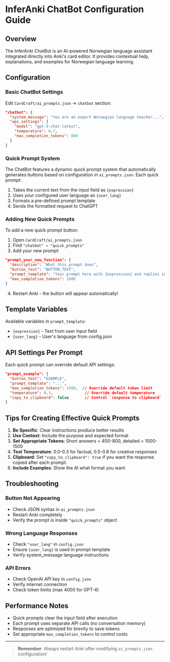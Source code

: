 # InferAnki ChatBot Configuration Guide

## Overview

The InferAnki ChatBot is an AI-powered Norwegian language assistant integrated directly into Anki's card editor. It provides contextual help, explanations, and examples for Norwegian language learning.

## Configuration

### Basic ChatBot Settings

Edit `CardCraft/ai_prompts.json` → `chatbot` section:

```json
"chatbot": {
  "system_message": "You are an expert Norwegian language teacher...",
  "api_settings": {
    "model": "gpt-5-chat-latest",
    "temperature": 0.7,
    "max_completion_tokens": 800
  }
}
```

### Quick Prompt System

The ChatBot features a dynamic quick prompt system that automatically generates buttons based on configuration in `ai_prompts.json`. Each quick prompt:

1. Takes the current text from the input field as `{expression}`
2. Uses your configured user language as `{user_lang}`
3. Formats a pre-defined prompt template
4. Sends the formatted request to ChatGPT

### Adding New Quick Prompts

To add a new quick prompt button:

1. Open `CardCraft/ai_prompts.json`
2. Find `"chatbot" → "quick_prompts"`
3. Add your new prompt:

```json
"prompt_your_new_function": {
  "description": "What this prompt does",
  "button_text": "BUTTON_TEXT",
  "prompt_template": "Your prompt here with {expression} and replies in {user_lang}",
  "max_completion_tokens": 1000
}
```


4. Restart Anki - the button will appear automatically!


## Template Variables

Available variables in `prompt_template`:

- `{expression}` - Text from user input field
- `{user_lang}` - User's language from config.json

## API Settings Per Prompt

Each quick prompt can override default API settings:

```json
"prompt_example": {
  "button_text": "EXAMPLE",
  "prompt_template": "...",
  "max_completion_tokens": 1500,  // Override default token limit
  "temperature": 0.3,              // Override default temperature
  "copy_to_clipboard": false       // Control `response to clipboard`
}
```

## Tips for Creating Effective Quick Prompts

1. **Be Specific**: Clear instructions produce better results
2. **Use Context**: Include the purpose and expected format
3. **Set Appropriate Tokens**: Short answers = 400-800, detailed = 1000-1500
4. **Test Temperature**: 0.0-0.3 for factual, 0.5-0.8 for creative responses
5. **Clipboard**: Set `"copy_to_clipboard": true` if you want the response copied after each prompt.
6. **Include Examples**: Show the AI what format you want

## Troubleshooting

### Button Not Appearing
- Check JSON syntax in `ai_prompts.json`
- Restart Anki completely
- Verify the prompt is inside `"quick_prompts"` object

### Wrong Language Responses
- Check `"user_lang"` in `config.json`
- Ensure `{user_lang}` is used in prompt template
- Verify system_message language instructions

### API Errors
- Check OpenAI API key in `config.json`
- Verify internet connection
- Check token limits (max 4000 for GPT-4)

## Performance Notes

- Quick prompts clear the input field after execution
- Each prompt uses separate API calls (no conversation memory)
- Responses are optimized for brevity to save tokens
- Set appropriate `max_completion_tokens` to control costs

---

> **Remember**: Always restart Anki after modifying `ai_prompts.json` configuration!

